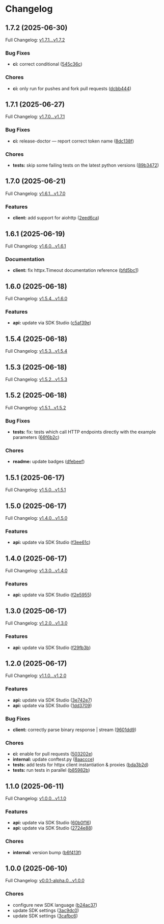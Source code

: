 # Changelog

## 1.7.2 (2025-06-30)

Full Changelog: [v1.7.1...v1.7.2](https://github.com/qanapi/qanapi-sdk-python/compare/v1.7.1...v1.7.2)

### Bug Fixes

* **ci:** correct conditional ([545c36c](https://github.com/qanapi/qanapi-sdk-python/commit/545c36c50372857194a604b6fd5772cce3131a57))


### Chores

* **ci:** only run for pushes and fork pull requests ([dcbb444](https://github.com/qanapi/qanapi-sdk-python/commit/dcbb444243b83e47f73e2e2e4764f8b4cfb28f62))

## 1.7.1 (2025-06-27)

Full Changelog: [v1.7.0...v1.7.1](https://github.com/qanapi/qanapi-sdk-python/compare/v1.7.0...v1.7.1)

### Bug Fixes

* **ci:** release-doctor — report correct token name ([8dc138f](https://github.com/qanapi/qanapi-sdk-python/commit/8dc138f411b91f94037d5806554c42dba8c7d57e))


### Chores

* **tests:** skip some failing tests on the latest python versions ([89b3472](https://github.com/qanapi/qanapi-sdk-python/commit/89b3472ce0b2ffc82f8b644e9a8f04621a4794ea))

## 1.7.0 (2025-06-21)

Full Changelog: [v1.6.1...v1.7.0](https://github.com/qanapi/qanapi-sdk-python/compare/v1.6.1...v1.7.0)

### Features

* **client:** add support for aiohttp ([2eed6ca](https://github.com/qanapi/qanapi-sdk-python/commit/2eed6cab33fa770b3f2489ce4e5c872a64d28a8d))

## 1.6.1 (2025-06-19)

Full Changelog: [v1.6.0...v1.6.1](https://github.com/qanapi/qanapi-sdk-python/compare/v1.6.0...v1.6.1)

### Documentation

* **client:** fix httpx.Timeout documentation reference ([bfd5bc1](https://github.com/qanapi/qanapi-sdk-python/commit/bfd5bc102f895ce18c41a226f2e2e08831c1290c))

## 1.6.0 (2025-06-18)

Full Changelog: [v1.5.4...v1.6.0](https://github.com/qanapi/qanapi-sdk-python/compare/v1.5.4...v1.6.0)

### Features

* **api:** update via SDK Studio ([c5af39e](https://github.com/qanapi/qanapi-sdk-python/commit/c5af39e9af32368c0fa41471f27c93419f2a36ea))

## 1.5.4 (2025-06-18)

Full Changelog: [v1.5.3...v1.5.4](https://github.com/qanapi/qanapi-sdk-python/compare/v1.5.3...v1.5.4)

## 1.5.3 (2025-06-18)

Full Changelog: [v1.5.2...v1.5.3](https://github.com/qanapi/qanapi-sdk-python/compare/v1.5.2...v1.5.3)

## 1.5.2 (2025-06-18)

Full Changelog: [v1.5.1...v1.5.2](https://github.com/qanapi/qanapi-sdk-python/compare/v1.5.1...v1.5.2)

### Bug Fixes

* **tests:** fix: tests which call HTTP endpoints directly with the example parameters ([66f6b2c](https://github.com/qanapi/qanapi-sdk-python/commit/66f6b2c0377f3c538d12a574c3d52db94730d2bc))


### Chores

* **readme:** update badges ([dfebeef](https://github.com/qanapi/qanapi-sdk-python/commit/dfebeefd9171a908969377e73b33116067c26100))

## 1.5.1 (2025-06-17)

Full Changelog: [v1.5.0...v1.5.1](https://github.com/qanapi/qanapi-sdk-python/compare/v1.5.0...v1.5.1)

## 1.5.0 (2025-06-17)

Full Changelog: [v1.4.0...v1.5.0](https://github.com/qanapi/qanapi-sdk-python/compare/v1.4.0...v1.5.0)

### Features

* **api:** update via SDK Studio ([f3ee61c](https://github.com/qanapi/qanapi-sdk-python/commit/f3ee61ce2d37a75397397c01301e07add5295d36))

## 1.4.0 (2025-06-17)

Full Changelog: [v1.3.0...v1.4.0](https://github.com/qanapi/qanapi-sdk-python/compare/v1.3.0...v1.4.0)

### Features

* **api:** update via SDK Studio ([f2e5955](https://github.com/qanapi/qanapi-sdk-python/commit/f2e59558c1b6456b51e2fc17d6fb19ca9459e109))

## 1.3.0 (2025-06-17)

Full Changelog: [v1.2.0...v1.3.0](https://github.com/qanapi/qanapi-sdk-python/compare/v1.2.0...v1.3.0)

### Features

* **api:** update via SDK Studio ([f29fb3b](https://github.com/qanapi/qanapi-sdk-python/commit/f29fb3b6d8c1bdfd4a6c7a7b735e96e02a886677))

## 1.2.0 (2025-06-17)

Full Changelog: [v1.1.0...v1.2.0](https://github.com/qanapi/qanapi-sdk-python/compare/v1.1.0...v1.2.0)

### Features

* **api:** update via SDK Studio ([3e742e7](https://github.com/qanapi/qanapi-sdk-python/commit/3e742e79c759f7595f14a30661ef7b6042379eb9))
* **api:** update via SDK Studio ([1dd3709](https://github.com/qanapi/qanapi-sdk-python/commit/1dd3709beba0fe0f3959b1fc0ed124cb16300d3b))


### Bug Fixes

* **client:** correctly parse binary response | stream ([9601dd9](https://github.com/qanapi/qanapi-sdk-python/commit/9601dd9918b1da722b94ab401440d419ee120d0d))


### Chores

* **ci:** enable for pull requests ([503202e](https://github.com/qanapi/qanapi-sdk-python/commit/503202e9de0fdf75e5dd7a588640f273c35af66e))
* **internal:** update conftest.py ([8aaccce](https://github.com/qanapi/qanapi-sdk-python/commit/8aaccce8f6a15f3d8fe91fd138042abde66e6b9d))
* **tests:** add tests for httpx client instantiation & proxies ([bda3b2d](https://github.com/qanapi/qanapi-sdk-python/commit/bda3b2dd02711a41b08438fc644d61bac5edbd65))
* **tests:** run tests in parallel ([b85982b](https://github.com/qanapi/qanapi-sdk-python/commit/b85982bd5235492e0595df8300c83fd24693523a))

## 1.1.0 (2025-06-11)

Full Changelog: [v1.0.0...v1.1.0](https://github.com/qanapi/qanapi-sdk-python/compare/v1.0.0...v1.1.0)

### Features

* **api:** update via SDK Studio ([60b0f16](https://github.com/qanapi/qanapi-sdk-python/commit/60b0f16eeb2102b4858ed91926ffec0bc79d7f31))
* **api:** update via SDK Studio ([2724e88](https://github.com/qanapi/qanapi-sdk-python/commit/2724e88d0347e5ea8796521d58912aba9729f39c))


### Chores

* **internal:** version bump ([b6f413f](https://github.com/qanapi/qanapi-sdk-python/commit/b6f413f0c92ba2d5a4ffa6181a67687cbdf4b245))

## 1.0.0 (2025-06-10)

Full Changelog: [v0.0.1-alpha.0...v1.0.0](https://github.com/qanapi/qanapi-sdk-python/compare/v0.0.1-alpha.0...v1.0.0)

### Chores

* configure new SDK language ([b24ac37](https://github.com/qanapi/qanapi-sdk-python/commit/b24ac37a35207f8fb73f306606c8fff1022df777))
* update SDK settings ([3ac9dc0](https://github.com/qanapi/qanapi-sdk-python/commit/3ac9dc01c1b1e380d82f6b08f70ebfe472142d14))
* update SDK settings ([3cafbc6](https://github.com/qanapi/qanapi-sdk-python/commit/3cafbc6ac38459ec1ead899ebc5012b999828cb1))
